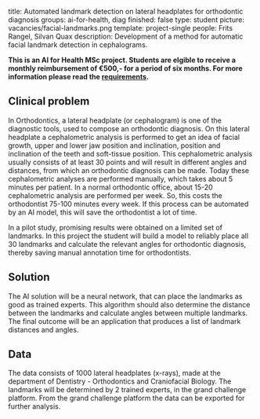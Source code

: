 title: Automated landmark detection on lateral headplates for orthodontic diagnosis
groups: ai-for-health, diag
finished: false
type: student
picture: vacancies/facial-landmarks.png
template: project-single
people: Frits Rangel, Silvan Quax
description: Development of a method for automatic facial landmark detection in cephalograms.

**This is an AI for Health MSc project. Students are
elgible to receive a monthly reimbursement of €500,- for
a period of six months. For more information please read the
[requirements](https://www.ai-for-health.nl/requirements/).**

## Clinical problem 

In Orthodontics, a lateral headplate (or cephalogram) is one of the diagnostic tools, used to compose an orthodontic diagnosis. On this lateral headplate a cephalometric analysis is performed to get an idea of facial growth, upper and lower jaw position and inclination, position and inclination of the teeth and soft-tissue position. This cephalometric analysis usually consists of at least 30 points and will result in different angles and distances, from which an orthodontic diagnosis can be made.
Today these cephalometric analyses are performed manually, which takes about 5 minutes per patient. In a normal orthodontic office, about 15-20 cephalometric analysis are performed per week. So, this costs the orthodontist 75-100 minutes every week. If this process can be automated by an AI model, this will save the orthodontist a lot of time.

In a pilot study, promising results were obtained on a limited set of landmarks. In this project the student will build a model to reliably place all 30 landmarks and calculate the relevant angles for orthodontic diagnosis, thereby saving manual annotation time for orthodontists. 

## Solution 

The AI solution will be a neural network, that can place the landmarks as good as trained experts. This algorithm should also determine the distance between the landmarks and calculate angles between multiple landmarks.  The final outcome will be an application that produces a list of landmark distances and angles. 

## Data 

The data consists of 1000 lateral headplates (x-rays), made at the department of Dentistry - Orthodontics and Craniofacial Biology. The landmarks will be determined by 2 trained experts, in the grand challenge platform. From the grand challenge platform the data can be exported for further analysis.
